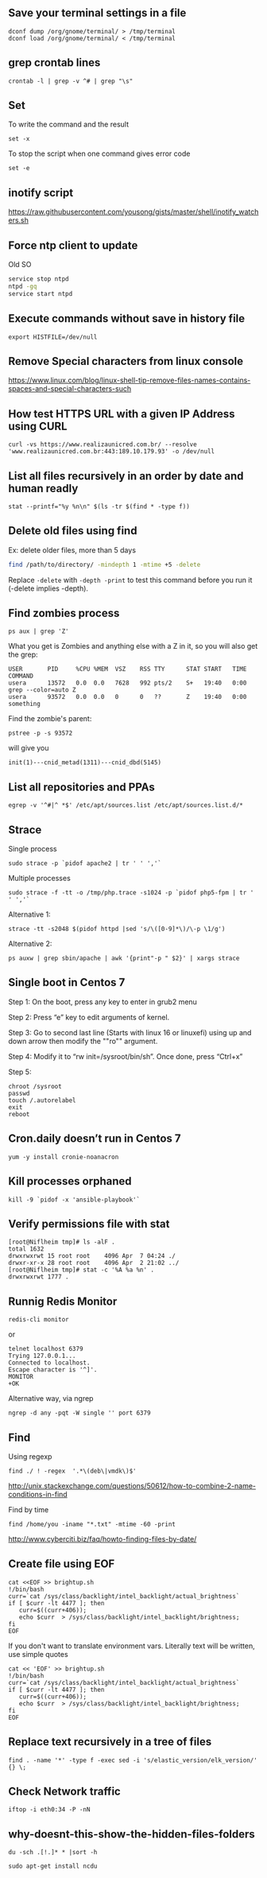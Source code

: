 ## Save your terminal settings in a file

```
dconf dump /org/gnome/terminal/ > /tmp/terminal
dconf load /org/gnome/terminal/ < /tmp/terminal
```

## grep crontab lines 

```
crontab -l | grep -v ^# | grep "\s"
```

## Set
To write the command and the result
```
set -x  
```
To stop the script when one command gives error code
```
set -e
```

## inotify script

https://raw.githubusercontent.com/yousong/gists/master/shell/inotify_watchers.sh

## Force ntp client to update 

Old SO

```sh
service stop ntpd
ntpd -gq
service start ntpd
```
## Execute commands without save in history file

```
export HISTFILE=/dev/null
```

## Remove Special characters from linux console

https://www.linux.com/blog/linux-shell-tip-remove-files-names-contains-spaces-and-special-characters-such


## How test HTTPS URL with a given IP Address using CURL

```
curl -vs https://www.realizaunicred.com.br/ --resolve 'www.realizaunicred.com.br:443:189.10.179.93' -o /dev/null
```

## List all files recursively in an order by date and human readly

```
stat --printf="%y %n\n" $(ls -tr $(find * -type f))
```

## Delete old files using find 

Ex: delete older files, more than 5 days
```sh
find /path/to/directory/ -mindepth 1 -mtime +5 -delete
```
Replace `-delete` with `-depth -print` to test this command before you run it (-delete implies -depth).


## Find zombies process

```
ps aux | grep 'Z'
```
What you get is Zombies and anything else with a Z in it, so you will also get the grep:
```
USER       PID     %CPU %MEM  VSZ    RSS TTY      STAT START   TIME COMMAND
usera      13572   0.0  0.0   7628   992 pts/2    S+   19:40   0:00 grep --color=auto Z
usera      93572   0.0  0.0   0      0   ??       Z    19:40   0:00 something
```
Find the zombie's parent:
```
pstree -p -s 93572
```
will give you 
```
init(1)---cnid_metad(1311)---cnid_dbd(5145)
```

## List all repositories and PPAs 
```
egrep -v '^#|^ *$' /etc/apt/sources.list /etc/apt/sources.list.d/*
```

## Strace
Single process
```
sudo strace -p `pidof apache2 | tr ' ' ','`
```
Multiple processes
```
sudo strace -f -tt -o /tmp/php.trace -s1024 -p `pidof php5-fpm | tr ' ' ','`
```
Alternative 1:
```
strace -tt -s2048 $(pidof httpd |sed 's/\([0-9]*\)/\-p \1/g')
```
Alternative 2:
```
ps auxw | grep sbin/apache | awk '{print"-p " $2}' | xargs strace
```

## Single boot in Centos 7

Step 1: On the boot, press any key to enter in grub2 menu

Step 2: Press “e” key to edit arguments of kernel.

Step 3: Go to second last line (Starts with linux 16 or linuxefi) using up and down arrow then modify the ""ro"" argument.

Step 4: Modify it to “rw init=/sysroot/bin/sh”. Once done, press “Ctrl+x”

Step 5: 

```
chroot /sysroot
passwd
touch /.autorelabel
exit
reboot
```

## Cron.daily doesn’t run in Centos 7
```
yum -y install cronie-noanacron
```

## Kill processes orphaned
```
kill -9 `pidof -x 'ansible-playbook'`
```

## Verify permissions file with stat

```
[root@Niflheim tmp]# ls -alF .
total 1632
drwxrwxrwt 15 root root    4096 Apr  7 04:24 ./
drwxr-xr-x 28 root root    4096 Apr  2 21:02 ../
[root@Niflheim tmp]# stat -c '%A %a %n' .
drwxrwxrwt 1777 .

```

## Runnig Redis Monitor

```
redis-cli monitor
```
or 
```
telnet localhost 6379
Trying 127.0.0.1...
Connected to localhost.
Escape character is '^]'.
MONITOR
+OK
```
Alternative way, via ngrep
```
ngrep -d any -pqt -W single '' port 6379
```

## Find

Using regexp

```
find ./ ! -regex  '.*\(deb\|vmdk\)$'
```
http://unix.stackexchange.com/questions/50612/how-to-combine-2-name-conditions-in-find

Find by time

```
find /home/you -iname "*.txt" -mtime -60 -print
```
http://www.cyberciti.biz/faq/howto-finding-files-by-date/

## Create file using EOF

```
cat <<EOF >> brightup.sh
!/bin/bash
curr=`cat /sys/class/backlight/intel_backlight/actual_brightness`
if [ $curr -lt 4477 ]; then
   curr=$((curr+406));
   echo $curr  > /sys/class/backlight/intel_backlight/brightness;
fi
EOF
```
If you don't want to translate environment vars. Literally text will be written, use simple quotes

```
cat << 'EOF' >> brightup.sh
!/bin/bash
curr=`cat /sys/class/backlight/intel_backlight/actual_brightness`
if [ $curr -lt 4477 ]; then
   curr=$((curr+406));
   echo $curr  > /sys/class/backlight/intel_backlight/brightness;
fi
EOF
```

## Replace text recursively in a tree of files  

```
find . -name '*' -type f -exec sed -i 's/elastic_version/elk_version/' {} \;
```

## Check Network traffic 

```
iftop -i eth0:34 -P -nN
```

## why-doesnt-this-show-the-hidden-files-folders

```
du -sch .[!.]* * |sort -h
```

```
sudo apt-get install ncdu
```
